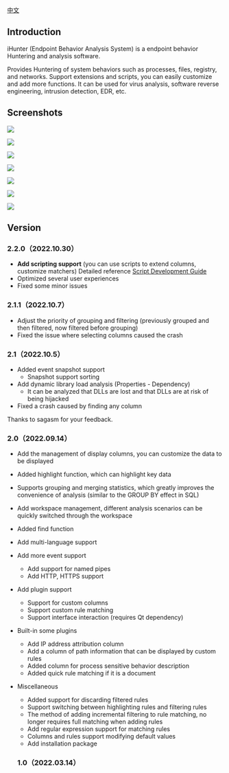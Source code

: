 [中文](./README_zh.md)

## Introduction

iHunter (Endpoint Behavior Analysis System) is a endpoint behavior Huntering and analysis software.

Provides Huntering of system behaviors such as processes, files, registry, and networks. Support extensions and scripts, you can easily customize and add more functions. It can be used for virus analysis, software reverse engineering, intrusion detection, EDR, etc.

## Screenshots
![](./doc/all.gif)

![](./doc/main_en.png)

![](./doc/address_en.png)

![](./doc/detail.png)

![](./doc/snapshot.png)

![](./doc/dll.png)

![](./doc/script.png)

## Version
### 2.2.0（2022.10.30）

- **Add scripting support** (you can use scripts to extend columns, customize matchers) Detailed reference [Script Development Guide](ttps://iHuntersdk.com/iHunter/script)
- Optimized several user experiences
- Fixed some minor issues

### 2.1.1（2022.10.7）

- Adjust the priority of grouping and filtering (previously grouped and then filtered, now filtered before grouping)
- Fixed the issue where selecting columns caused the crash

### 2.1（2022.10.5）

- Added event snapshot support
  - Snapshot support sorting
- Add dynamic library load analysis (Properties - Dependency)
  - It can be analyzed that DLLs are lost and that DLLs are at risk of being hijacked
- Fixed a crash caused by finding any column

Thanks to sagasm for your feedback.

### 2.0（2022.09.14）

- Add the management of display columns, you can customize the data to be displayed

- Added highlight function, which can highlight key data

- Supports grouping and merging statistics, which greatly improves the convenience of analysis (similar to the GROUP BY effect in SQL)

- Add workspace management, different analysis scenarios can be quickly switched through the workspace

- Added find function

- Add multi-language support

- Add more event support

  - Add support for named pipes
  - Add HTTP, HTTPS support

- Add plugin support

  - Support for custom columns
  - Support custom rule matching
  - Support interface interaction (requires Qt dependency)

- Built-in some plugins

  - Add IP address attribution column
  - Add a column of path information that can be displayed by custom rules
  - Added column for process sensitive behavior description
  - Added quick rule matching if it is a document

- Miscellaneous

  - Added support for discarding filtered rules
  - Support switching between highlighting rules and filtering rules
  - The method of adding incremental filtering to rule matching, no longer requires full matching when adding rules
  - Add regular expression support for matching rules
  - Columns and rules support modifying default values
  - Add installation package
  
  ### 1.0（2022.03.14）